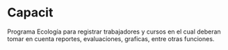 # Capacit
Programa Ecología para registrar trabajadores y cursos en el cual deberan tomar en cuenta reportes, evaluaciones, graficas, entre otras funciones.
